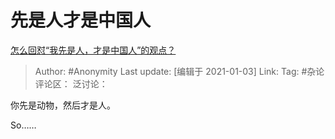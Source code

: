 # 先是人才是中国人
[怎么回怼“我先是人，才是中国人”的观点？](https://www.zhihu.com/question/423150004/answer/1655308413)

> Author: #Anonymity
> Last update: [编辑于 2021-01-03]
> Link:
> Tag: #杂论
> 评论区：
> 泛讨论：

你先是动物，然后才是人。

So……
